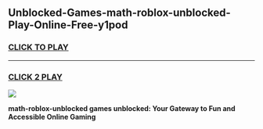 
## Unblocked-Games-math-roblox-unblocked-Play-Online-Free-y1pod
<h3>
<a href="https://premium76.site?title=math-roblox-unblocked&ref=26A">CLICK TO PLAY</a></h3>
<hr>

<h3>
<a href="https://premium76.site?title=math-roblox-unblocked&ref=26A">CLICK 2 PLAY</a>
  
</h3>

<a href="https://premium76.site?title=math-roblox-unblocked&ref=26A"><img src="https://clearcache.store/games.png"></a>


**math-roblox-unblocked games unblocked: Your Gateway to Fun and Accessible Online Gaming**
